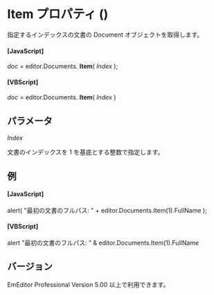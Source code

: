 # Item プロパティ ()

指定するインデックスの文書の Document オブジェクトを取得します。

#### \[JavaScript\]

_doc_ = editor.Documents. **Item**( _Index_ );

#### \[VBScript\]

_doc_ = editor.Documents. **Item**( _Index_ )

## パラメータ

_Index_

文書のインデックスを 1 を基底とする整数で指定します。

## 例

#### \[JavaScript\]

alert( "最初の文書のフルパス: " + editor.Documents.Item(1).FullName );

#### \[VBScript\]

alert "最初の文書のフルパス: " & editor.Documents.Item(1).FullName

## バージョン

EmEditor Professional Version 5.00 以上で利用できます。
